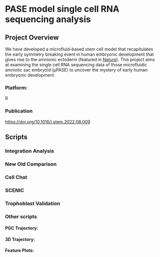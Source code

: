 # PASE model single cell RNA sequencing analysis

## Project Overview
We have developed a microfluid-based stem cell model that recapitulates the early symmetry breaking event in human embryonic development that gives rise to the amnionic ectoderm (featured in [Nature](https://doi.org/10.1038/s41586-019-1535-2)). This project aims at examining the single cell RNA sequencing data of those microfluidic amniotic sac embryoid (μPASE) to uncover the mystery of early human embryonic development. 

### Platform: 
R
### Publication
https://doi.org/10.1016/j.stem.2022.08.009


## Scripts

### Integration Analysis

### New Old Comparison

### Cell Chat

### SCENIC

### Trophoblast Validation


### Other scripts
#### PGC Trajectory:

#### 3D Trajectory: 
#### Feature Plots: 
